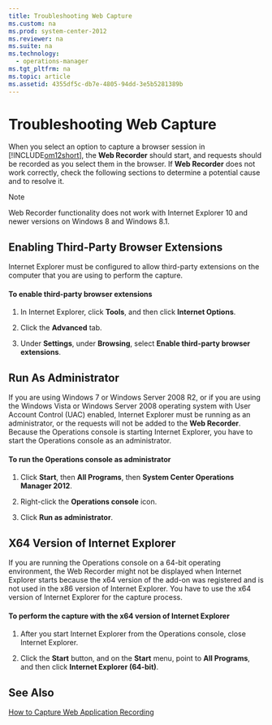 ```yaml
---
title: Troubleshooting Web Capture
ms.custom: na
ms.prod: system-center-2012
ms.reviewer: na
ms.suite: na
ms.technology: 
  - operations-manager
ms.tgt_pltfrm: na
ms.topic: article
ms.assetid: 4355df5c-db7e-4805-94dd-3e5b5281389b
---
```

# Troubleshooting Web Capture
When you select an option to capture a browser session in [!INCLUDE[om12short](Token/om12short_md.md)], the **Web Recorder** should start, and requests should be recorded as you select them in the browser. If **Web Recorder** does not work correctly, check the following sections to determine a potential cause and to resolve it.

> [!NOTE]
> Web Recorder functionality does not work with Internet Explorer 10 and newer versions on Windows 8 and Windows 8.1.

## Enabling Third\-Party Browser Extensions
Internet Explorer must be configured to allow third\-party extensions on the computer that you are using to perform the capture.

#### To enable third\-party browser extensions

1.  In Internet Explorer, click **Tools**, and then click **Internet Options**.

2.  Click the **Advanced** tab.

3.  Under **Settings**, under **Browsing**, select **Enable third\-party browser extensions**.

## Run As Administrator
If you are using Windows 7 or Windows Server 2008 R2, or if you are using the Windows Vista or Windows Server 2008 operating system with User Account Control \(UAC\) enabled, Internet Explorer must be running as an administrator, or the requests will not be added to the **Web Recorder**. Because the Operations console is starting Internet Explorer, you have to start the Operations console as an administrator.

#### To run the Operations console as administrator

1.  Click **Start**, then **All Programs**, then **System Center Operations Manager 2012**.

2.  Right\-click the **Operations console** icon.

3.  Click **Run as administrator**.

## X64 Version of Internet Explorer
If you are running the Operations console on a 64\-bit operating environment, the Web Recorder might not be displayed when Internet Explorer starts because the x64 version of the add\-on was registered and is not used in the x86 version of Internet Explorer. You have to use the x64 version of Internet Explorer for the capture process.

#### To perform the capture with the x64 version of Internet Explorer

1.  After you start Internet Explorer from the Operations console, close Internet Explorer.

2.  Click the **Start** button, and on the **Start** menu, point to **All Programs**, and then click **Internet Explorer \(64\-bit\)**.

## See Also
[How to Capture Web Application Recording](How-to-Capture-Web-Application-Recording.md)


